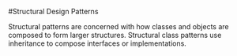 #Structural Design Patterns

Structural patterns are concerned with how classes and objects are composed to form larger structures.
Structural class patterns use inheritance to compose interfaces or implementations.